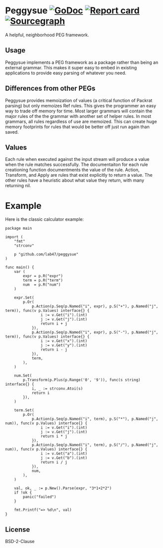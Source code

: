 # Peggysue  [![GoDoc](https://godoc.org/github.com/lab47/peggysue?status.svg)](http://godoc.org/github.com/lab47/peggysue) [![Report card](https://goreportcard.com/badge/github.com/lab47/peggysue)](https://goreportcard.com/report/github.com/lab47/peggysue) [![Sourcegraph](https://sourcegraph.com/github.com/lab47/peggysue/-/badge.svg)](https://sourcegraph.com/github.com/lab47/peggysue?badge)

A helpful, neighborhood PEG framework.

## Usage

Peggysue implements a PEG framework as a package rather than being an external
grammar. This makes it super easy to embed in existing applications to provide
easy parsing of whatever you need.

## Differences from other PEGs

Peggysue provides memoization of values (a critical function of Packrat parsing)
but only memoizes Ref rules. This gives the programmer an easy way to trade off
memory for time. Most larger grammars will contain the major rules of the the grammar
with another set of helper rules. In most grammars, all rules regardless of use
are memoized. This can create huge memory footprints for rules that would be better
off just run again than saved.

## Values

Each rule when executed against the input stream will produce a value when the rule
matches successfully. The documentaiton for each rule creationing function documentments
the value of the rule. Action, Transform, and Apply are rules that exist explicitly
to return a value. The other rules have a heuristic about what value they return, with
many returning nil.

# Example

Here is the classic calculator example:

```golang
package main

import (
	"fmt"
	"strconv"

	p "github.com/lab47/peggysue"
)

func main() {
	var (
		expr = p.R("expr")
		term = p.R("term")
		num  = p.R("num")
	)

	expr.Set(
		p.Or(
			p.Action(p.Seq(p.Named("i", expr), p.S("+"), p.Named("j", term)), func(v p.Values) interface{} {
				i := v.Get("i").(int)
				j := v.Get("j").(int)
				return i + j
			}),
			p.Action(p.Seq(p.Named("i", expr), p.S("-"), p.Named("j", term)), func(v p.Values) interface{} {
				i := v.Get("x").(int)
				j := v.Get("y").(int)
				return i - j
			}),
			term,
		),
	)

	num.Set(
		p.Transform(p.Plus(p.Range('0', '9')), func(s string) interface{} {
			i, _ := strconv.Atoi(s)
			return i
		}),
	)

	term.Set(
		p.Or(
			p.Action(p.Seq(p.Named("i", term), p.S("*"), p.Named("j", num)), func(v p.Values) interface{} {
				i := v.Get("i").(int)
				j := v.Get("j").(int)
				return i * j
			}),
			p.Action(p.Seq(p.Named("i", term), p.S("/"), p.Named("j", num)), func(v p.Values) interface{} {
				i := v.Get("a").(int)
				j := v.Get("b").(int)
				return i / j
			}),
			num,
		),
	)

	val, ok, _ := p.New().Parse(expr, "3*1+2*2")
	if !ok {
		panic("failed")
	}

	fmt.Printf("=> %d\n", val)
}

```

## License

BSD-2-Clause
